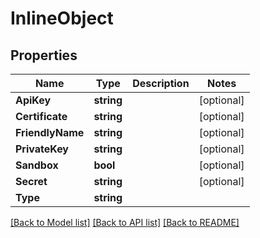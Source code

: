 # InlineObject

## Properties

Name | Type | Description | Notes
------------ | ------------- | ------------- | -------------
**ApiKey** | **string** |  | [optional] 
**Certificate** | **string** |  | [optional] 
**FriendlyName** | **string** |  | [optional] 
**PrivateKey** | **string** |  | [optional] 
**Sandbox** | **bool** |  | [optional] 
**Secret** | **string** |  | [optional] 
**Type** | **string** |  | 

[[Back to Model list]](../README.md#documentation-for-models) [[Back to API list]](../README.md#documentation-for-api-endpoints) [[Back to README]](../README.md)


